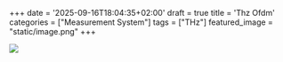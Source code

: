 +++
date = '2025-09-16T18:04:35+02:00'
draft = true
title = 'Thz Ofdm'
categories = ["Measurement System"]
tags = ["THz"]
featured_image = "static/image.png"
+++

![](static/image.png)
